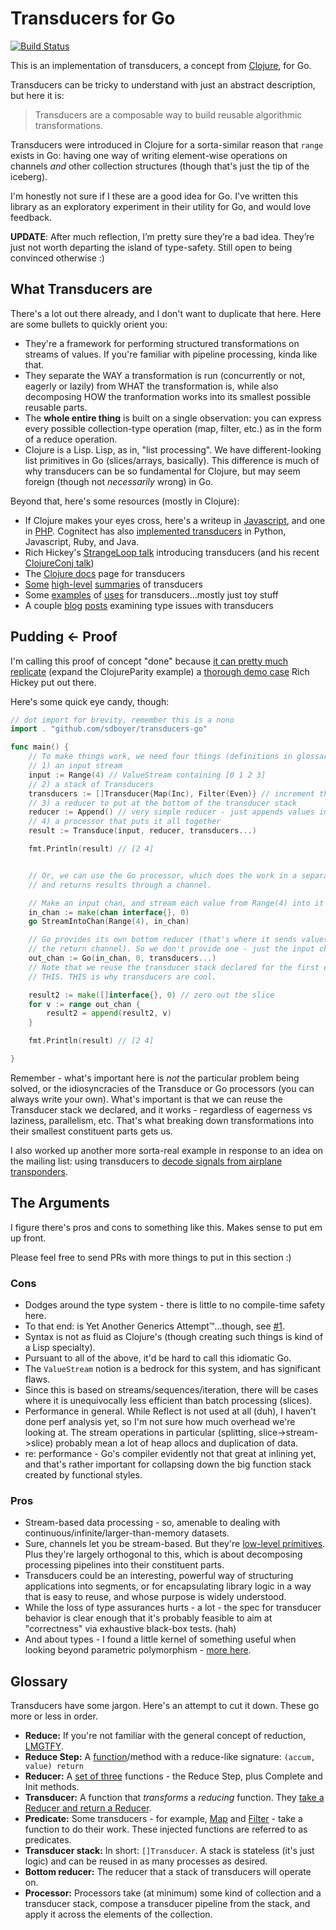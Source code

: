 # Transducers for Go

[![Build Status](https://travis-ci.org/sdboyer/transducers-go.svg?branch=master)](https://travis-ci.org/sdboyer/transducers-go)

This is an implementation of transducers, a concept from [Clojure](http://clojure.org), for Go.

Transducers can be tricky to understand with just an abstract description, but here it is:

> Transducers are a composable way to build reusable algorithmic transformations.

Transducers were introduced in Clojure for a sorta-similar reason that `range` exists in Go: having one way of writing element-wise operations on channels *and* other collection structures (though that's just the tip of the iceberg).

I'm honestly not sure if I these are a good idea for Go. I've written this library as an exploratory experiment in their utility for Go, and would love feedback.

**UPDATE**: After much reflection, I’m pretty sure they’re a bad idea. They’re just not worth departing the island of type-safety. Still open to being convinced otherwise :)

## What Transducers are

There's a lot out there already, and I don't want to duplicate that here. Here are some bullets to quickly orient you:

* They're a framework for performing structured transformations on streams of values. If you're familiar with pipeline processing, kinda like that.
* They separate the WAY a transformation is run (concurrently or not, eagerly or lazily) from WHAT the transformation is, while also decomposing HOW the tranformation works into its smallest possible reusable parts.
* The **whole entire thing** is built on a single observation: you can express every possible collection-type operation (map, filter, etc.) as in the form of a reduce operation.
* Clojure is a Lisp. Lisp, as in, "list processing". We have different-looking list primitives in Go (slices/arrays, basically). This difference is much of why transducers can be so fundamental for Clojure, but may seem foreign (though not *necessarily* wrong) in Go.

Beyond that, here's some resources (mostly in Clojure):

* If Clojure makes your eyes cross, here's a writeup in [Javascript](http://phuu.net/2014/08/31/csp-and-transducers.html), and one in [PHP](https://github.com/mtdowling/transducers.php). Cognitect has also [implemented transducers](http://cognitect-labs.github.io/) in Python, Javascript, Ruby, and Java.
* Rich Hickey's [StrangeLoop talk](https://www.youtube.com/watch?v=6mTbuzafcII) introducing transducers (and his recent [ClojureConj talk](https://www.youtube.com/watch?v=4KqUvG8HPYo))
* The [Clojure docs](http://clojure.org/transducers) page for transducers
* [Some](https://gist.github.com/ptaoussanis/e537bd8ffdc943bbbce7) [high-level](https://bendyworks.com/transducers-clojures-next-big-idea/) [summaries](http://thecomputersarewinning.com/post/Transducers-Are-Fundamental/) of transducers
* Some [examples](http://ianrumford.github.io/blog/2014/08/08/Some-trivial-examples-of-using-Clojure-Transducers/) of [uses](http://matthiasnehlsen.com/blog/2014/10/06/Building-Systems-in-Clojure-2/) for transducers...mostly just toy stuff
* A couple [blog](http://blog.podsnap.com/ducers2.html) [posts](http://conscientiousprogrammer.com/blog/2014/08/07/understanding-cloure-transducers-through-types/) examining type issues with transducers

## Pudding <- Proof

I'm calling this proof of concept "done" because [it can pretty much replicate](http://godoc.org/github.com/sdboyer/transducers-go#ex-package--ClojureParity) (expand the ClojureParity example) a [thorough demo case](https://gist.github.com/sdboyer/9fca652f492257f35a41) Rich Hickey put out there.

Here's some quick eye candy, though:

```go
// dot import for brevity, remember this is a nono
import . "github.com/sdboyer/transducers-go"

func main() {
	// To make things work, we need four things (definitions in glossary):
	// 1) an input stream
	input := Range(4) // ValueStream containing [0 1 2 3]
	// 2) a stack of Transducers
	transducers := []Transducer{Map(Inc), Filter(Even)} // increment then filter odds
	// 3) a reducer to put at the bottom of the transducer stack
	reducer := Append() // very simple reducer - just appends values into a []interface{}
	// 4) a processor that puts it all together
	result := Transduce(input, reducer, transducers...)

	fmt.Println(result) // [2 4]


	// Or, we can use the Go processor, which does the work in a separate goroutine
	// and returns results through a channel.

	// Make an input chan, and stream each value from Range(4) into it
	in_chan := make(chan interface{}, 0)
	go StreamIntoChan(Range(4), in_chan)

	// Go provides its own bottom reducer (that's where it sends values out through
	// the return channel). So we don't provide one - just the input channel.
	out_chan := Go(in_chan, 0, transducers...)
    // Note that we reuse the transducer stack declared for the first example.
    // THIS. THIS is why transducers are cool.

	result2 := make([]interface{}, 0) // zero out the slice
	for v := range out_chan {
		result2 = append(result2, v)
	}

	fmt.Println(result) // [2 4]

}
```

Remember - what's important here is *not* the particular problem being solved, or the idiosyncracies of the Transduce or Go processors (you can always write your own). What's important is that we can reuse the Transducer stack we declared, and it works - regardless of eagerness vs laziness, parallelism, etc. That's what breaking down transformations into their smallest constituent parts gets us.

I also worked up another more sorta-real example in response to an idea on the mailing list: using transducers to [decode signals from airplane transponders](https://gist.github.com/sdboyer/4b116fd78d8bad07a9ff).

## The Arguments

I figure there's pros and cons to something like this. Makes sense to put em up front.

Please feel free to send PRs with more things to put in this section :)

### Cons

* Dodges around the type system - there is little to no compile-time safety here.
* To that end: is Yet Another Generics Attempt™...though, see [#1](https://github.com/sdboyer/transducers-go/issues/1).
* Syntax is not as fluid as Clojure's (though creating such things is kind of a Lisp specialty).
* Pursuant to all of the above, it'd be hard to call this idiomatic Go.
* The `ValueStream` notion is a bedrock for this system, and has significant flaws.
* Since this is based on streams/sequences/iteration, there will be cases where it is unequivocally less efficient than batch processing (slices).
* Performance in general. While Reflect is not used at all (duh), I haven't done perf analysis yet, so I'm not sure how much overhead we're looking at. The stream operations in particular (splitting, slice->stream->slice) probably mean a lot of heap allocs and duplication of data.
* re: performance - Go's compiler evidently not that great at inlining yet, and that's rather important for collapsing down the big function stack created by functional styles.

### Pros

* Stream-based data processing - so, amenable to dealing with continuous/infinite/larger-than-memory datasets.
* Sure, channels let you be stream-based. But they're [low-level primitives](https://gist.github.com/kachayev/21e7fe149bc5ae0bd878). Plus they're largely orthogonal to this, which is about decomposing processing pipelines into their constituent parts.
* Transducers could be an interesting, powerful way of structuring applications into segments, or for encapsulating library logic in a way that is easy to reuse, and whose purpose is widely understood.
* While the loss of type assurances hurts - a lot - the spec for transducer behavior is clear enough that it's probably feasible to aim at "correctness" via exhaustive black-box tests. (hah)
* And about types - I found a little kernel of something useful when looking beyond parametric polymorphism - [more here](https://github.com/sdboyer/transducers-go/issues/1).

## Glossary

Transducers have some jargon. Here's an attempt to cut it down. These go more or less in order.

* **Reduce:** If you're not familiar with the general concept of reduction, [LMGTFY](http://en.wikipedia.org/wiki/Fold_(higher-order_function)).
* **Reduce Step:** A [function](http://godoc.org/github.com/sdboyer/transducers-go#ReduceStep)/method with a reduce-like signature: `(accum, value) return`
* **Reducer:** A [set of three](http://godoc.org/github.com/sdboyer/transducers-go#Reducer) functions - the Reduce Step, plus Complete and Init methods.
* **Transducer:** A function that *transforms* a *reducing* function. They [take a Reducer and return a Reducer](http://godoc.org/github.com/sdboyer/transducers-go#Transducer).
* **Predicate:** Some transducers - for example, [Map](http://godoc.org/github.com/sdboyer/transducers-go#Map) and [Filter](http://godoc.org/github.com/sdboyer/transducers-go#Filter) - take a function to do their work. These injected functions are referred to as predicates.
* **Transducer stack:** In short: `[]Transducer`. A stack is stateless (it's just logic) and can be reused in as many processes as desired.
* **Bottom reducer:** The reducer that a stack of transducers will operate on.
* **Processor:** Processors take (at minimum) some kind of collection and a transducer stack, compose a transducer pipeline from the stack, and apply it across the elements of the collection.

